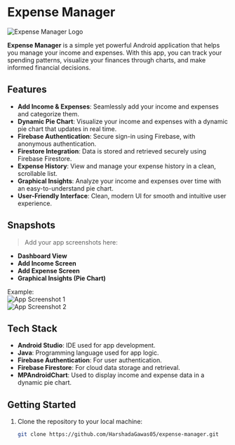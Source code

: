 # Expense Manager  

![Expense Manager Logo](placeholder-for-logo.png)  

**Expense Manager** is a simple yet powerful Android application that helps you manage your income and expenses. With this app, you can track your spending patterns, visualize your finances through charts, and make informed financial decisions.  

## Features  
- **Add Income & Expenses**: Seamlessly add your income and expenses and categorize them.  
- **Dynamic Pie Chart**: Visualize your income and expenses with a dynamic pie chart that updates in real time.  
- **Firebase Authentication**: Secure sign-in using Firebase, with anonymous authentication.  
- **Firestore Integration**: Data is stored and retrieved securely using Firebase Firestore.  
- **Expense History**: View and manage your expense history in a clean, scrollable list.  
- **Graphical Insights**: Analyze your income and expenses over time with an easy-to-understand pie chart.  
- **User-Friendly Interface**: Clean, modern UI for smooth and intuitive user experience.  

## Snapshots  
> Add your app screenshots here:  
- **Dashboard View**  
- **Add Income Screen**  
- **Add Expense Screen**  
- **Graphical Insights (Pie Chart)**  

Example:  
![App Screenshot 1](![Dashboard](https://github.com/user-attachments/assets/c670c4fb-57c0-4144-8348-297f24286384))  
![App Screenshot 2](placeholder-for-screenshot.png)  

## Tech Stack  
- **Android Studio**: IDE used for app development.  
- **Java**: Programming language used for app logic.  
- **Firebase Authentication**: For user authentication.  
- **Firebase Firestore**: For cloud data storage and retrieval.  
- **MPAndroidChart**: Used to display income and expense data in a dynamic pie chart.  

## Getting Started  

1. Clone the repository to your local machine:  
   ```bash  
   git clone https://github.com/HarshadaGawas05/expense-manager.git  
